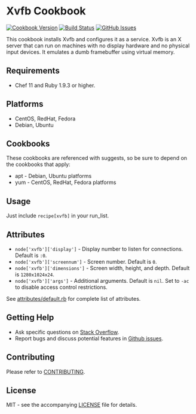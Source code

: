 # Xvfb Cookbook

[![Cookbook Version](http://img.shields.io/cookbook/v/xvfb.svg?style=flat-square)][cookbook]
[![Build Status](http://img.shields.io/travis/dhoer/chef-xvfb.svg?style=flat-square)][travis]
[![GitHub Issues](http://img.shields.io/github/issues/dhoer/chef-xvfb.svg?style=flat-square)][github]

[cookbook]: https://supermarket.chef.io/cookbooks/xvfb
[travis]: https://travis-ci.org/dhoer/chef-xvfb
[github]: https://github.com/dhoer/chef-xvfb/issues

This cookbook installs Xvfb and configures it as a service. Xvfb is an X server that can run on machines with no
display hardware and no physical input devices.  It emulates a dumb framebuffer using virtual memory.

## Requirements

- Chef 11 and Ruby 1.9.3 or higher.

## Platforms

- CentOS, RedHat, Fedora
- Debian, Ubuntu

## Cookbooks

These cookbooks are referenced with suggests, so be sure to depend on the cookbooks that apply:

- apt - Debian, Ubuntu platforms
- yum - CentOS, RedHat, Fedora platforms

## Usage

Just include `recipe[xvfb]` in your run_list.

## Attributes

- `node['xvfb']['display']` - Display number to listen for connections. Default is `:0`.
- `node['xvfb']['screennum']` - Screen number. Default is `0`.
- `node['xvfb']['dimensions']` - Screen width, height, and depth.  Default is `1280x1024x24`.
- `node['xvfb']['args']` - Additional arguments.  Default is `nil`.  Set to `-ac`  to disable access control
restrictions.

See [attributes/default.rb](https://github.com/dhoer/chef-xvfb/blob/master/attributes/default.rb) for complete list
of attributes.

## Getting Help

- Ask specific questions on [Stack Overflow](http://stackoverflow.com/questions/tagged/chef-xvfb).
- Report bugs and discuss potential features in [Github issues](https://github.com/dhoer/chef-xvfb/issues).

## Contributing

Please refer to [CONTRIBUTING](https://github.com/dhoer/chef-xvfb/blob/master/CONTRIBUTING.md).

## License

MIT - see the accompanying [LICENSE](https://github.com/dhoer/chef-xvfb/blob/master/LICENSE.md) file for details.

